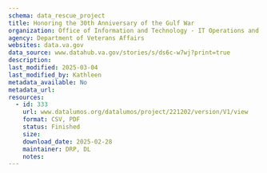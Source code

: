 ```yaml
---
schema: data_rescue_project 
title: Honoring the 30th Anniversary of the Gulf War
organization: Office of Information and Technology - IT Operations and Services (ITOPS)
agency: Department of Veterans Affairs
websites: data.va.gov
data_source: www.datahub.va.gov/stories/s/ds6c-w7wj?print=true
description: 
last_modified: 2025-03-04
last_modified_by: Kathleen
metadata_available: No
metadata_url: 
resources:
  - id: 333
    url: www.datalumos.org/datalumos/project/221202/version/V1/view
    format: CSV, PDF
    status: Finished
    size: 
    download_date: 2025-02-28
    maintainer: DRP, DL
    notes: 
---
```

